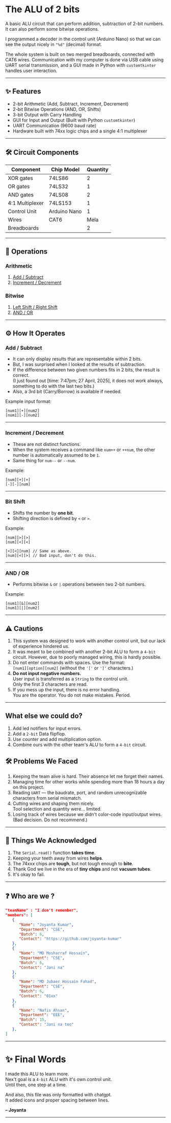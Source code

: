 # The ALU of 2 bits

A basic ALU circuit that can perform addition, subtraction of 2-bit numbers.\
It can also perform some bitwise operations.

I programmed a decoder in the control unit (Arduino Nano) so that we can see the output nicely in `"%d"` (decimal) format.

The whole system is built on two merged breadboards, connected with CAT6 wires. Communication with my computer is done via USB cable using UART serial transmission, and a GUI made in Python with `customtkinter` handles user interaction.

---

## ✨ Features

- 2-bit Arithmetic (Add, Subtract, Increment, Decrement)
- 2-bit Bitwise Operations (AND, OR, Shifts)
- 3-bit Output with Carry Handling
- GUI for Input and Output (Built with Python `customtkinter`)
- UART Communication (9600 baud rate)
- Hardware built with 74xx logic chips and a single 4:1 multiplexer

---

## 🛠 Circuit Components

| Component       | Chip Model        | Quantity |
| --------------- | ----------------- | -------- |
| XOR gates       | 74LS86            | 2        | 
| OR gates        | 74LS32            | 1        | 
| AND gates       | 74LS08            | 2        | 
| 4:1 Multiplexer | 74LS153           | 1        | 
| Control Unit    | Arduino Nano      | 1        | 
| Wires           | CAT6              | Mela     |
| Breadboards     |                   | 2        | 

---

## 📜 Operations

### Arithmetic

1. [Add / Subtract](#add--subtract)
2. [Increment / Decrement](#increment--decrement)

### Bitwise

1. [Left Shift / Right Shift](#bit-shift)
2. [AND / OR](#and--or)

---

## ⚙️ How It Operates

### Add / Subtract

- It can only display results that are representable within 2 bits.
- But, I was surprised when I looked at the results of subtraction.
- If the difference between two given numbers fits in 2 bits, the result is correct.\
(I just found out [time: 7:47pm; 27 April, 2025], it does not work always, something to do with the last two bits.)
- Also, a 3rd bit (Carry/Borrow) is available if needed.

Example input format:

```
[num1][+][num2]
[num1][-][num2]
```

---

### Increment / Decrement

- These are not distinct functions.
- When the system receives a command like `num++` or `++num`, the other number is automatically assumed to be `1`.
- Same thing for `num--` or `--num`.

Example:

```
[num][+][+]
[-][-][num]
```

---

### Bit Shift

- Shifts the number by **one bit**.
- Shifting direction is defined by `<` or `>`.

Example:

```
[num][>][>]
[num][<][<]

[<][<][num] // Same as above.
[num][<][>] // Bad input, don't do this.
```

---

### AND / OR

- Performs bitwise `&` or `|` operations between two 2-bit numbers.

Example:

```
[num1][&][num2]
[num1][|][num2]
```

---

## ⚠️ Cautions

1. This system was designed to work with another control unit, but our lack of experience hindered us.
2. It was meant to be combined with another 2-bit ALU to form a `4-bit` circuit. However, due to poorly managed wiring, this is hardly possible.
3. Do not enter commands with spaces. Use the format:\
   `[num1][option][num2]` (without the `'['` or `']'` characters.)
4. **Do not input negative numbers.**\
   User input is transferred as a `String` to the control unit.\
   Only the first 3 characters are read.
5. If you mess up the input, there is no error handling.\
   You are the operator. You do not make mistakes. Period.

---

## What else we could do?
1. Add led notifiers for input errors.
2. Add a `2-bit` Data flipflop.
3. Use counter and add multiplication option.
4. Combine ours with the other team's ALU to form a `4-bit` circuit.

## 🛠 Problems We Faced

1. Keeping the team alive is hard. Their absence let me forget their names.
2. Managing time for other works while spending more than 18 hours a day on this project.
3. Reading `UART` — the baudrate, port, and random unrecognizable characters from serial mismatch.
4. Cutting wires and shaping them nicely.\
   Tool selection and quantity were... limited.
5. Losing track of wires because we didn't color-code input/output wires.\
   (Bad decision. Do not recommend.)

---

## 🎯 Things We Acknowledged

1. The `Serial.read()` function **takes time**.
2. Keeping your teeth away from wires **helps**.
3. The 74xxx chips are **tough**, but not tough enough to **bite**.
4. Thank God we live in the era of **tiny chips** and not **vacuum tubes**.
5. It's okay to fail.

---

## ❓ Who are we ?

```json
"teamName" : "I don't remember",
"members": [
   {
      "Name": "Joyanta Kumar",
      "Department": "CSE",
      "Batch": 6,
      "Contact": "https://github.com/joyanta-kumar"
   },
   {
      "Name": "MD Mosharraf Hossain",
      "Department": "CSE",
      "Batch": 6,
      "Contact": "Jani na"
   },
   {
      "Name": "MD Jubaer Hossain Fahad",
      "Department": "CSE",
      "Batch": 6,
      "Contact": "01xx"
   },
   {
      "Name": "Nafis Ahsan",
      "Department": "EEE",
      "Batch": 15,
      "Contact": "Jani na too"
   },
]
```

---

# ✨ Final Words

I made this ALU to learn more.\
Nex't goal is a `4-bit` ALU with it's own control unit.\
Until then, one step at a time.

And also, this file was only formatted with chatgpt.\
It added icons and proper spacing between lines.

**– Joyanta**

---

